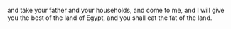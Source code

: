 and take your father and your households, and come to me, and I will give you the best of the land of Egypt, and you shall eat the fat of the land.
